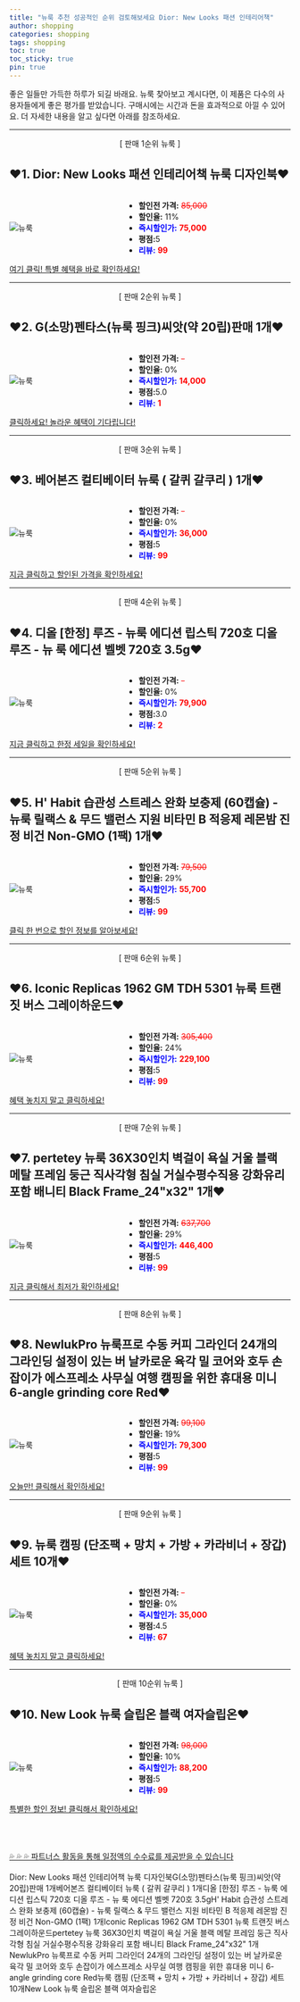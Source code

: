 ```yaml
---
title: "뉴룩 추천 성공적인 순위 검토해보세요 Dior: New Looks 패션 인테리어책"
author: shopping
categories: shopping
tags: shopping
toc: true
toc_sticky: true
pin: true
---
```

좋은 일들만 가득한 하루가 되길 바래요. 뉴룩 찾아보고 계시다면, 이 제품은 다수의 사용자들에게 좋은 평가를 받았습니다. 구매시에는 시간과 돈을 효과적으로 아낄 수 있어요. 더 자세한 내용을 알고 싶다면 아래를 참조하세요.

---
<p class="toplist" style="margin: 0 auto; display: block; width: fit-content;">[ 판매 1순위 뉴룩 ]</p>

<h2><strong>❤️1. Dior: New Looks 패션 인테리어책 뉴룩 디자인북❤️</strong></h2>

<div style="display: flex; align-items: center;">
    <div style="flex: 0.4;">
        <img src="https://thumbnail7.coupangcdn.com/thumbnails/remote/230x230ex/image/vendor_inventory/0966/5083dddf81718d2c4816bc0ab99fd7328dd4fdbac50ba6edc0726f046ef6.jpg" alt="뉴룩" style="max-width: 100%;">
    </div>
    <div style="flex: 0.6; margin-left: 10px;">
        <ul>
            <li><strong>할인전 가격:</strong> <del style="color: red;">85,000</del></li>
            <li><strong>할인율:</strong> 11%</li>
            <li><span style='color:blue'><strong>즉시할인가:</strong></span> <span style='color:red'><strong>75,000</strong></span></li>
            <li><strong>평점:</strong>5</li>
            <li><span style='color:blue'><strong>리뷰:</strong></span> <span style='color:red'><strong>99</strong></span></li>
        </ul>
    </div>
</div>
<div class="center">
    <a href="https://selin100587.github.io?lptag=AF9450613&subid=githubio&pageKey=8054550730&traceid=V0-153&itemId=22602149042&vendorItemId=89643788289" class="myButton">
        여기 클릭! 특별 혜택을 바로 확인하세요!
    </a>
</div>


---
<p class="toplist" style="margin: 0 auto; display: block; width: fit-content;">[ 판매 2순위 뉴룩 ]</p>

<h2><strong>❤️2. G(소망)펜타스(뉴룩 핑크)씨앗(약 20립)판매 1개❤️</strong></h2>

<div style="display: flex; align-items: center;">
    <div style="flex: 0.4;">
        <img src="https://thumbnail9.coupangcdn.com/thumbnails/remote/230x230ex/image/vendor_inventory/d725/91e619cbb51836811c628746beeafefa196c095726f96b1214227251f42b.png" alt="뉴룩" style="max-width: 100%;">
    </div>
    <div style="flex: 0.6; margin-left: 10px;">
        <ul>
            <li><strong>할인전 가격:</strong> <del style="color: red;">-</del></li>
            <li><strong>할인율:</strong> 0%</li>
            <li><span style='color:blue'><strong>즉시할인가:</strong></span> <span style='color:red'><strong>14,000</strong></span></li>
            <li><strong>평점:</strong>5.0</li>
            <li><span style='color:blue'><strong>리뷰:</strong></span> <span style='color:red'><strong>1</strong></span></li>
        </ul>
    </div>
</div>
<div class="center">
    <a href="https://selin100587.github.io?lptag=AF9450613&subid=githubio&pageKey=2222854164&traceid=V0-153&itemId=3790493075&vendorItemId=80280296913" class="myButton">
        클릭하세요! 놀라운 혜택이 기다립니다!
    </a>
</div>


---
<p class="toplist" style="margin: 0 auto; display: block; width: fit-content;">[ 판매 3순위 뉴룩 ]</p>

<h2><strong>❤️3. 베어본즈 컬티베이터 뉴룩 ( 갈퀴 갈쿠리 ) 1개❤️</strong></h2>

<div style="display: flex; align-items: center;">
    <div style="flex: 0.4;">
        <img src="https://thumbnail6.coupangcdn.com/thumbnails/remote/230x230ex/image/vendor_inventory/3150/793418a723c3e0c8ef8ca6cf7de8560a8c01b339736674c17a9af12dedec.jpg" alt="뉴룩" style="max-width: 100%;">
    </div>
    <div style="flex: 0.6; margin-left: 10px;">
        <ul>
            <li><strong>할인전 가격:</strong> <del style="color: red;">-</del></li>
            <li><strong>할인율:</strong> 0%</li>
            <li><span style='color:blue'><strong>즉시할인가:</strong></span> <span style='color:red'><strong>36,000</strong></span></li>
            <li><strong>평점:</strong>5</li>
            <li><span style='color:blue'><strong>리뷰:</strong></span> <span style='color:red'><strong>99</strong></span></li>
        </ul>
    </div>
</div>
<div class="center">
    <a href="https://selin100587.github.io?lptag=AF9450613&subid=githubio&pageKey=7469049427&traceid=V0-153&itemId=19485453968&vendorItemId=86595429690" class="myButton">
        지금 클릭하고 할인된 가격을 확인하세요!
    </a>
</div>


---
<p class="toplist" style="margin: 0 auto; display: block; width: fit-content;">[ 판매 4순위 뉴룩 ]</p>

<h2><strong>❤️4. 디올 [한정] 루즈 - 뉴룩 에디션 립스틱 720호 디올 루즈 - 뉴 룩 에디션 벨벳 720호 3.5g❤️</strong></h2>

<div style="display: flex; align-items: center;">
    <div style="flex: 0.4;">
        <img src="https://thumbnail8.coupangcdn.com/thumbnails/remote/230x230ex/image/vendor_inventory/9eaa/8a24db009abcfca45478c55cec8f3b03dfed4f8b986e0e36f9cb8cd1909f.jpg" alt="뉴룩" style="max-width: 100%;">
    </div>
    <div style="flex: 0.6; margin-left: 10px;">
        <ul>
            <li><strong>할인전 가격:</strong> <del style="color: red;">-</del></li>
            <li><strong>할인율:</strong> 0%</li>
            <li><span style='color:blue'><strong>즉시할인가:</strong></span> <span style='color:red'><strong>79,900</strong></span></li>
            <li><strong>평점:</strong>3.0</li>
            <li><span style='color:blue'><strong>리뷰:</strong></span> <span style='color:red'><strong>2</strong></span></li>
        </ul>
    </div>
</div>
<div class="center">
    <a href="https://selin100587.github.io?lptag=AF9450613&subid=githubio&pageKey=7414096064&traceid=V0-153&itemId=19217008060&vendorItemId=81860945062" class="myButton">
        지금 클릭하고 한정 세일을 확인하세요!
    </a>
</div>


---
<p class="toplist" style="margin: 0 auto; display: block; width: fit-content;">[ 판매 5순위 뉴룩 ]</p>

<h2><strong>❤️5. H' Habit 습관성 스트레스 완화 보충제 (60캡슐) - 뉴룩 릴랙스 & 무드 밸런스 지원 비타민 B 적응제 레몬밤 진정 비건 Non-GMO (1팩) 1개❤️</strong></h2>

<div style="display: flex; align-items: center;">
    <div style="flex: 0.4;">
        <img src="https://thumbnail10.coupangcdn.com/thumbnails/remote/230x230ex/image/vendor_inventory/277a/93ae91302ff9ec90831709b67baf11a7165a66f532bda7012c38c4c0c090.jpg" alt="뉴룩" style="max-width: 100%;">
    </div>
    <div style="flex: 0.6; margin-left: 10px;">
        <ul>
            <li><strong>할인전 가격:</strong> <del style="color: red;">79,500</del></li>
            <li><strong>할인율:</strong> 29%</li>
            <li><span style='color:blue'><strong>즉시할인가:</strong></span> <span style='color:red'><strong>55,700</strong></span></li>
            <li><strong>평점:</strong>5</li>
            <li><span style='color:blue'><strong>리뷰:</strong></span> <span style='color:red'><strong>99</strong></span></li>
        </ul>
    </div>
</div>
<div class="center">
    <a href="https://selin100587.github.io?lptag=AF9450613&subid=githubio&pageKey=8120941531&traceid=V0-153&itemId=23035291451&vendorItemId=90069040846" class="myButton">
        클릭 한 번으로 할인 정보를 알아보세요!
    </a>
</div>


---
<p class="toplist" style="margin: 0 auto; display: block; width: fit-content;">[ 판매 6순위 뉴룩 ]</p>

<h2><strong>❤️6. Iconic Replicas 1962 GM TDH 5301 뉴룩 트랜짓 버스 그레이하운드❤️</strong></h2>

<div style="display: flex; align-items: center;">
    <div style="flex: 0.4;">
        <img src="https://thumbnail9.coupangcdn.com/thumbnails/remote/230x230ex/image/vendor_inventory/fa1b/ded0210f2d6349e42fae99e55f655f3fbafbbf1245850c4458380b652d4e.jpg" alt="뉴룩" style="max-width: 100%;">
    </div>
    <div style="flex: 0.6; margin-left: 10px;">
        <ul>
            <li><strong>할인전 가격:</strong> <del style="color: red;">305,400</del></li>
            <li><strong>할인율:</strong> 24%</li>
            <li><span style='color:blue'><strong>즉시할인가:</strong></span> <span style='color:red'><strong>229,100</strong></span></li>
            <li><strong>평점:</strong>5</li>
            <li><span style='color:blue'><strong>리뷰:</strong></span> <span style='color:red'><strong>99</strong></span></li>
        </ul>
    </div>
</div>
<div class="center">
    <a href="https://selin100587.github.io?lptag=AF9450613&subid=githubio&pageKey=7696663361&traceid=V0-153&itemId=20595929506&vendorItemId=87670696515" class="myButton">
        혜택 놓치지 말고 클릭하세요!
    </a>
</div>


---
<p class="toplist" style="margin: 0 auto; display: block; width: fit-content;">[ 판매 7순위 뉴룩 ]</p>

<h2><strong>❤️7. pertetey 뉴룩 36X30인치 벽걸이 욕실 거울 블랙 메탈 프레임 둥근 직사각형 침실 거실수평수직용 강화유리 포함 배니티 Black Frame_24"x32" 1개❤️</strong></h2>

<div style="display: flex; align-items: center;">
    <div style="flex: 0.4;">
        <img src="https://thumbnail7.coupangcdn.com/thumbnails/remote/230x230ex/image/vendor_inventory/f7ac/66ee6db7e54c29b5693d3697ad73693711c035a451c9c8d1d4bdf28d348a.jpg" alt="뉴룩" style="max-width: 100%;">
    </div>
    <div style="flex: 0.6; margin-left: 10px;">
        <ul>
            <li><strong>할인전 가격:</strong> <del style="color: red;">637,700</del></li>
            <li><strong>할인율:</strong> 29%</li>
            <li><span style='color:blue'><strong>즉시할인가:</strong></span> <span style='color:red'><strong>446,400</strong></span></li>
            <li><strong>평점:</strong>5</li>
            <li><span style='color:blue'><strong>리뷰:</strong></span> <span style='color:red'><strong>99</strong></span></li>
        </ul>
    </div>
</div>
<div class="center">
    <a href="https://selin100587.github.io?lptag=AF9450613&subid=githubio&pageKey=8206267634&traceid=V0-153&itemId=23539489614&vendorItemId=90565719382" class="myButton">
        지금 클릭해서 최저가 확인하세요!
    </a>
</div>


---
<p class="toplist" style="margin: 0 auto; display: block; width: fit-content;">[ 판매 8순위 뉴룩 ]</p>

<h2><strong>❤️8. NewlukPro 뉴룩프로 수동 커피 그라인더 24개의 그라인딩 설정이 있는 버 날카로운 육각 밀 코어와 호두 손잡이가 에스프레소 사무실 여행 캠핑을 위한 휴대용 미니 6-angle grinding core Red❤️</strong></h2>

<div style="display: flex; align-items: center;">
    <div style="flex: 0.4;">
        <img src="https://thumbnail7.coupangcdn.com/thumbnails/remote/230x230ex/image/vendor_inventory/f825/f0a225438d642cb1b46ac7ec492b7024a6f9ea4bdb82332800c9d56446ee.jpg" alt="뉴룩" style="max-width: 100%;">
    </div>
    <div style="flex: 0.6; margin-left: 10px;">
        <ul>
            <li><strong>할인전 가격:</strong> <del style="color: red;">99,100</del></li>
            <li><strong>할인율:</strong> 19%</li>
            <li><span style='color:blue'><strong>즉시할인가:</strong></span> <span style='color:red'><strong>79,300</strong></span></li>
            <li><strong>평점:</strong>5</li>
            <li><span style='color:blue'><strong>리뷰:</strong></span> <span style='color:red'><strong>99</strong></span></li>
        </ul>
    </div>
</div>
<div class="center">
    <a href="https://selin100587.github.io?lptag=AF9450613&subid=githubio&pageKey=8124424972&traceid=V0-153&itemId=23056598415&vendorItemId=90279073669" class="myButton">
        오늘만! 클릭해서 확인하세요!
    </a>
</div>


---
<p class="toplist" style="margin: 0 auto; display: block; width: fit-content;">[ 판매 9순위 뉴룩 ]</p>

<h2><strong>❤️9. 뉴룩 캠핑 (단조팩 + 망치 + 가방 + 카라비너 + 장갑) 세트 10개❤️</strong></h2>

<div style="display: flex; align-items: center;">
    <div style="flex: 0.4;">
        <img src="https://thumbnail9.coupangcdn.com/thumbnails/remote/230x230ex/image/vendor_inventory/33cf/1848adde8f1a6abc120e6dbad36574564ee325f5d848dc23625968419b1d.jpg" alt="뉴룩" style="max-width: 100%;">
    </div>
    <div style="flex: 0.6; margin-left: 10px;">
        <ul>
            <li><strong>할인전 가격:</strong> <del style="color: red;">-</del></li>
            <li><strong>할인율:</strong> 0%</li>
            <li><span style='color:blue'><strong>즉시할인가:</strong></span> <span style='color:red'><strong>35,000</strong></span></li>
            <li><strong>평점:</strong>4.5</li>
            <li><span style='color:blue'><strong>리뷰:</strong></span> <span style='color:red'><strong>67</strong></span></li>
        </ul>
    </div>
</div>
<div class="center">
    <a href="https://selin100587.github.io?lptag=AF9450613&subid=githubio&pageKey=5659266728&traceid=V0-153&itemId=9284057905&vendorItemId=78671434264" class="myButton">
        혜택 놓치지 말고 클릭하세요!
    </a>
</div>


---
<p class="toplist" style="margin: 0 auto; display: block; width: fit-content;">[ 판매 10순위 뉴룩 ]</p>

<h2><strong>❤️10. New Look 뉴룩 슬립온 블랙 여자슬립온❤️</strong></h2>

<div style="display: flex; align-items: center;">
    <div style="flex: 0.4;">
        <img src="https://thumbnail7.coupangcdn.com/thumbnails/remote/230x230ex/image/vendor_inventory/b3e0/7e158aecb143aafa0855dbce58b20e3718d544867398956e2299ac95b6aa.jpg" alt="뉴룩" style="max-width: 100%;">
    </div>
    <div style="flex: 0.6; margin-left: 10px;">
        <ul>
            <li><strong>할인전 가격:</strong> <del style="color: red;">98,000</del></li>
            <li><strong>할인율:</strong> 10%</li>
            <li><span style='color:blue'><strong>즉시할인가:</strong></span> <span style='color:red'><strong>88,200</strong></span></li>
            <li><strong>평점:</strong>5</li>
            <li><span style='color:blue'><strong>리뷰:</strong></span> <span style='color:red'><strong>99</strong></span></li>
        </ul>
    </div>
</div>
<div class="center">
    <a href="https://selin100587.github.io?lptag=AF9450613&subid=githubio&pageKey=7535525774&traceid=V0-153&itemId=19796667088&vendorItemId=86899119596" class="myButton">
        특별한 할인 정보! 클릭해서 확인하세요!
    </a>
</div>

<br><br><br>[💦 💦 💦 파트너스 활동을 통해 일정액의 수수료를 제공받을 수 있습니다](https://link.coupang.com/a/bcpT2c)<br><br>Dior: New Looks 패션 인테리어책 뉴룩 디자인북G(소망)펜타스(뉴룩 핑크)씨앗(약 20립)판매 1개베어본즈 컬티베이터 뉴룩 ( 갈퀴 갈쿠리 ) 1개디올 [한정] 루즈 - 뉴룩 에디션 립스틱 720호 디올 루즈 - 뉴 룩 에디션 벨벳 720호 3.5gH' Habit 습관성 스트레스 완화 보충제 (60캡슐) - 뉴룩 릴랙스 & 무드 밸런스 지원 비타민 B 적응제 레몬밤 진정 비건 Non-GMO (1팩) 1개Iconic Replicas 1962 GM TDH 5301 뉴룩 트랜짓 버스 그레이하운드pertetey 뉴룩 36X30인치 벽걸이 욕실 거울 블랙 메탈 프레임 둥근 직사각형 침실 거실수평수직용 강화유리 포함 배니티 Black Frame_24"x32" 1개NewlukPro 뉴룩프로 수동 커피 그라인더 24개의 그라인딩 설정이 있는 버 날카로운 육각 밀 코어와 호두 손잡이가 에스프레소 사무실 여행 캠핑을 위한 휴대용 미니 6-angle grinding core Red뉴룩 캠핑 (단조팩 + 망치 + 가방 + 카라비너 + 장갑) 세트 10개New Look 뉴룩 슬립온 블랙 여자슬립온
